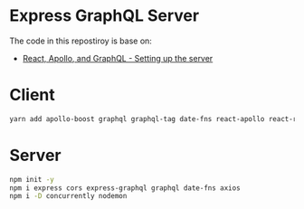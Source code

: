 # Express GraphQL Server

The code in this repostiroy is base on:

- [React, Apollo, and GraphQL - Setting up the server](https://youtu.be/e66HzVJH9co)

# Client

```bash
yarn add apollo-boost graphql graphql-tag date-fns react-apollo react-router-dom tailwindcss
```

# Server

```bash
npm init -y
npm i express cors express-graphql graphql date-fns axios
npm i -D concurrently nodemon
```

